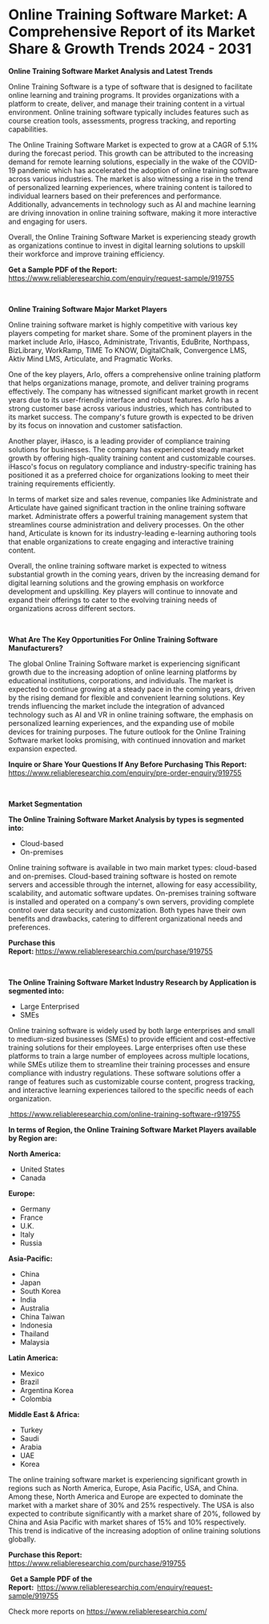 <p><h1>Online Training Software Market: A Comprehensive Report of its Market Share & Growth Trends 2024 - 2031</h1></p><p><strong>Online Training Software Market Analysis and Latest Trends</strong></p>
<p><p>Online Training Software is a type of software that is designed to facilitate online learning and training programs. It provides organizations with a platform to create, deliver, and manage their training content in a virtual environment. Online training software typically includes features such as course creation tools, assessments, progress tracking, and reporting capabilities.</p><p>The Online Training Software Market is expected to grow at a CAGR of 5.1% during the forecast period. This growth can be attributed to the increasing demand for remote learning solutions, especially in the wake of the COVID-19 pandemic which has accelerated the adoption of online training software across various industries. The market is also witnessing a rise in the trend of personalized learning experiences, where training content is tailored to individual learners based on their preferences and performance. Additionally, advancements in technology such as AI and machine learning are driving innovation in online training software, making it more interactive and engaging for users.</p><p>Overall, the Online Training Software Market is experiencing steady growth as organizations continue to invest in digital learning solutions to upskill their workforce and improve training efficiency.</p></p>
<p><strong>Get a Sample PDF of the Report:&nbsp;</strong> <a href="https://www.reliableresearchiq.com/enquiry/request-sample/919755">https://www.reliableresearchiq.com/enquiry/request-sample/919755</a></p>
<p>&nbsp;</p>
<p><strong>Online Training Software Major Market Players</strong></p>
<p><p>Online training software market is highly competitive with various key players competing for market share. Some of the prominent players in the market include Arlo, iHasco, Administrate, Trivantis, EduBrite, Northpass, BizLibrary, WorkRamp, TIME To KNOW, DigitalChalk, Convergence LMS, Aktiv Mind LMS, Articulate, and Pragmatic Works.</p><p>One of the key players, Arlo, offers a comprehensive online training platform that helps organizations manage, promote, and deliver training programs effectively. The company has witnessed significant market growth in recent years due to its user-friendly interface and robust features. Arlo has a strong customer base across various industries, which has contributed to its market success. The company's future growth is expected to be driven by its focus on innovation and customer satisfaction.</p><p>Another player, iHasco, is a leading provider of compliance training solutions for businesses. The company has experienced steady market growth by offering high-quality training content and customizable courses. iHasco's focus on regulatory compliance and industry-specific training has positioned it as a preferred choice for organizations looking to meet their training requirements efficiently.</p><p>In terms of market size and sales revenue, companies like Administrate and Articulate have gained significant traction in the online training software market. Administrate offers a powerful training management system that streamlines course administration and delivery processes. On the other hand, Articulate is known for its industry-leading e-learning authoring tools that enable organizations to create engaging and interactive training content.</p><p>Overall, the online training software market is expected to witness substantial growth in the coming years, driven by the increasing demand for digital learning solutions and the growing emphasis on workforce development and upskilling. Key players will continue to innovate and expand their offerings to cater to the evolving training needs of organizations across different sectors.</p></p>
<p>&nbsp;</p>
<p><strong>What Are The Key Opportunities For Online Training Software Manufacturers?</strong></p>
<p><p>The global Online Training Software market is experiencing significant growth due to the increasing adoption of online learning platforms by educational institutions, corporations, and individuals. The market is expected to continue growing at a steady pace in the coming years, driven by the rising demand for flexible and convenient learning solutions. Key trends influencing the market include the integration of advanced technology such as AI and VR in online training software, the emphasis on personalized learning experiences, and the expanding use of mobile devices for training purposes. The future outlook for the Online Training Software market looks promising, with continued innovation and market expansion expected.</p></p>
<p><strong>Inquire or Share Your Questions If Any Before Purchasing This Report:</strong> <a href="https://www.reliableresearchiq.com/enquiry/pre-order-enquiry/919755">https://www.reliableresearchiq.com/enquiry/pre-order-enquiry/919755</a></p>
<p>&nbsp;</p>
<p><strong>Market Segmentation</strong></p>
<p><strong>The Online Training Software Market Analysis by types is segmented into:</strong></p>
<p><ul><li>Cloud-based</li><li>On-premises</li></ul></p>
<p><p>Online training software is available in two main market types: cloud-based and on-premises. Cloud-based training software is hosted on remote servers and accessible through the internet, allowing for easy accessibility, scalability, and automatic software updates. On-premises training software is installed and operated on a company's own servers, providing complete control over data security and customization. Both types have their own benefits and drawbacks, catering to different organizational needs and preferences.</p></p>
<p><strong>Purchase this Report:&nbsp;</strong><a href="https://www.reliableresearchiq.com/purchase/919755">https://www.reliableresearchiq.com/purchase/919755</a></p>
<p>&nbsp;</p>
<p><strong>The Online Training Software Market Industry Research by Application is segmented into:</strong></p>
<p><ul><li>Large Enterprised</li><li>SMEs</li></ul></p>
<p><p>Online training software is widely used by both large enterprises and small to medium-sized businesses (SMEs) to provide efficient and cost-effective training solutions for their employees. Large enterprises often use these platforms to train a large number of employees across multiple locations, while SMEs utilize them to streamline their training processes and ensure compliance with industry regulations. These software solutions offer a range of features such as customizable course content, progress tracking, and interactive learning experiences tailored to the specific needs of each organization.</p></p>
<p><a href="https://www.reliableresearchiq.com/online-training-software-r919755">&nbsp;https://www.reliableresearchiq.com/online-training-software-r919755</a></p>
<p><strong>In terms of Region, the Online Training Software Market Players available by Region are:</strong></p>
<p>
    <p> <strong> North America: </strong>
        <ul>
            <li>United States</li>
            <li>Canada</li>
        </ul>
        </p> 
    <p> <strong> Europe: </strong>
        <ul>
            <li>Germany</li>
            <li>France</li>
            <li>U.K.</li>
            <li>Italy</li>
            <li>Russia</li>
        </ul>
        </p> 
    <p> <strong> Asia-Pacific: </strong>
        <ul>
            <li>China</li>
            <li>Japan</li>
            <li>South Korea</li>
            <li>India</li>
            <li>Australia</li>
            <li>China Taiwan</li>
            <li>Indonesia</li>
            <li>Thailand</li>
            <li>Malaysia</li>
        </ul>
        </p> 
    <p> <strong> Latin America: </strong>
        <ul>
            <li>Mexico</li>
            <li>Brazil</li>
            <li>Argentina Korea</li>
            <li>Colombia</li>
        </ul>
        </p> 
    <p> <strong> Middle East & Africa: </strong>
        <ul>
            <li>Turkey</li>
            <li>Saudi</li>
            <li>Arabia</li>
            <li>UAE</li>
            <li>Korea</li>
        </ul>
    </p>
    </p>
<p><p>The online training software market is experiencing significant growth in regions such as North America, Europe, Asia Pacific, USA, and China. Among these, North America and Europe are expected to dominate the market with a market share of 30% and 25% respectively. The USA is also expected to contribute significantly with a market share of 20%, followed by China and Asia Pacific with market shares of 15% and 10% respectively. This trend is indicative of the increasing adoption of online training solutions globally.</p></p>
<p><strong>Purchase this Report: </strong><a href="https://www.reliableresearchiq.com/purchase/919755">https://www.reliableresearchiq.com/purchase/919755</a></p>
<p>&nbsp;<strong>Get a Sample PDF of the Report:&nbsp;&nbsp;</strong><a href="https://www.reliableresearchiq.com/enquiry/request-sample/919755">https://www.reliableresearchiq.com/enquiry/request-sample/919755</a></p>
<p><strong></strong></p>
<p>Check more reports on <a href="https://www.reliableresearchiq.com/">https://www.reliableresearchiq.com/</a></p>